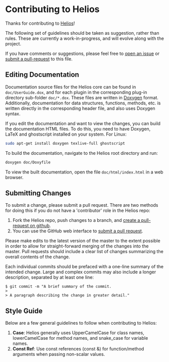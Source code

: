 # Contributing to Helios

Thanks for contributing to [Helios](https://github.com/PlantSimulationLab/Helios)!

The following set of guidelines should be taken as suggestion, rather than rules.  These are currently a work-in-progress, and will evolve along with the project.

If you have comments or suggestions, please feel free to [open an issue](https://github.com/PlantSimulationLab/Helios/issues/new) or [submit a pull-request](https://github.com/PlantSimulationLab/Helios/compare) to this file.

## Editing Documentation

Documentation source files for the Helios core can be found in `doc/UserGuide.dox`, and for each plugin in the corresponding plug-in directory sub-folder `doc/*.dox`. These files are written in [Doxygen](https://www.doxygen.nl/index.html) format. Additionally, documentation for data structures, functions, methods, etc. is written directly in the corresponding header file, and also uses Doxygen syntax.

If you edit the documentation and want to view the changes, you can build the documentation HTML files. To do this, you need to have Doxygen, LaTeX and ghostscript installed on your system. For Linux:

```bash
sudo apt-get install doxygen texlive-full ghostscript
```

To build the documentation, navigate to the Helios root directory and run:

```bash
doxygen doc/Doxyfile
```

To view the built documentation, open the file `doc/html/index.html` in a web browser.

## Submitting Changes

To submit a change, please submit a pull request. There are two methods for doing this if you do not have a 'contributor' role in the Helios repo:

1. Fork the Helios repo, push changes to a branch, and [create a pull-request on github](https://docs.github.com/en/pull-requests/collaborating-with-pull-requests/proposing-changes-to-your-work-with-pull-requests/creating-a-pull-request-from-a-fork).  
2. You can use the GitHub web interface to [submit a pull request](https://docs.github.com/en/pull-requests/collaborating-with-pull-requests/proposing-changes-to-your-work-with-pull-requests/creating-a-pull-request).

Please make edits to the latest version of the master to the extent possible in order to allow for straight-forward merging of the changes into the master. Pull requests should include a clear list of changes summarizing the overall contents of the change.

Each individual commits should be prefaced with a one-line summary of the intended change.  Large and complex commits may also include a longer description, separated by at least one line:

```
$ git commit -m "A brief summary of the commit.
> 
> A paragraph describing the change in greater detail."
```

## Style Guide

Below are a few general guidelines to follow when contributing to Helios:
1. **Case**: Helios generally uses UpperCamelCase for class names, lowerCamelCase for method names, and snake_case for variable names.
2. **Const Ref**: Use const references (const &) for function/method arguments when passing non-scalar values.

